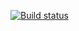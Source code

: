 [![Build status](https://ci.appveyor.com/api/projects/status/xpwswr6mom1a10kk?svg=true)](https://ci.appveyor.com/project/KhazovaLyubov/postmanecho)
